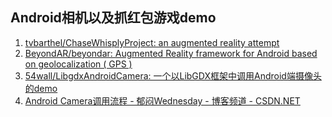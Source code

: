 
## Android相机以及抓红包游戏demo


1. [tvbarthel/ChaseWhisplyProject: an augmented reality attempt](https://github.com/tvbarthel/ChaseWhisplyProject  "Title")
1. [BeyondAR/beyondar: Augmented Reality framework for Android based on geolocalization ( GPS )](https://github.com/BeyondAR/beyondar  "Title")
1. [54wall/LibgdxAndroidCamera: 一个以LibGDX框架中调用Android端摄像头的demo](https://github.com/54wall/LibgdxAndroidCamera  "Title")
1. [Android Camera调用流程 - 郁闷Wednesday - 博客频道 - CSDN.NET](http://blog.csdn.net/weiqifa0/article/details/49943289  "Title")

